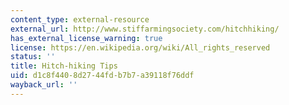 ```yaml
---
content_type: external-resource
external_url: http://www.stiffarmingsociety.com/hitchhiking/
has_external_license_warning: true
license: https://en.wikipedia.org/wiki/All_rights_reserved
status: ''
title: Hitch-hiking Tips
uid: d1c8f440-8d27-44fd-b7b7-a39118f76ddf
wayback_url: ''
---
```

